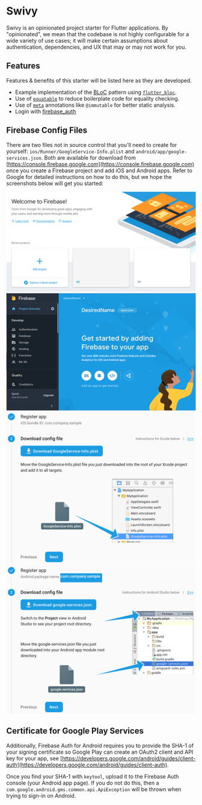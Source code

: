 # Swivy

Swivy is an opinionated project starter for Flutter applications.
By "opinionated", we mean that the codebase is not highly configurable
for a wide variety of use cases; it will make certain assumptions about
authentication, dependencies, and UX that may or may not work for you.

## Features

Features & benefits of this starter will be listed here as they are developed.

* Example implementation of the [BLoC](https://felangel.github.io/bloc/#/whybloc)
  pattern using [`flutter_bloc`](https://pub.dartlang.org/packages/flutter_bloc).
* Use of [`equatable`](https://pub.dartlang.org/packages/equatable) to reduce
  boilerplate code for equality checking.
* Use of [`meta`](https://pub.dartlang.org/packages/meta) annotations like
  `@immutable` for better static analysis.
* Login with [firebase_auth](https://pub.dartlang.org/packages/firebase_auth)

## Firebase Config Files

There are two files not in source control that you'll need to create for
yourself: `ios/Runner/GoogleService-Info.plist` and
`android/app/google-services.json`. Both are available for download from
[https://console.firebase.google.com](https://console.firebase.google.com) once
you create a Firebase project and add iOS and Android apps. Refer to Google
for detailed instructions on how to do this, but we hope the screenshots below
will get you started:

![Adding a Firebase Project](/screenshots/img1.png?raw=true)
![Add an iOS and Android App to Your Firebase Project](/screenshots/img2.png?raw=true)
![Download Config File for iOS](/screenshots/img3.png?raw=true)
![Download Config File for Android](/screenshots/img5.png?raw=true)

## Certificate for Google Play Services

Additionally, Firebase Auth for Android requires you to provide the SHA-1 of
your signing certificate so Google Play can create an OAuth2 client and API key
for your app, see
[https://developers.google.com/android/guides/client-auth](https://developers.google.com/android/guides/client-auth).

Once you find your SHA-1 with `keytool`, upload it to the Firebase Auth
console (your Android app page). If you do not do this, then a
`com.google.android.gms.common.api.ApiException` will be thrown when trying
to sign-in on Android.

